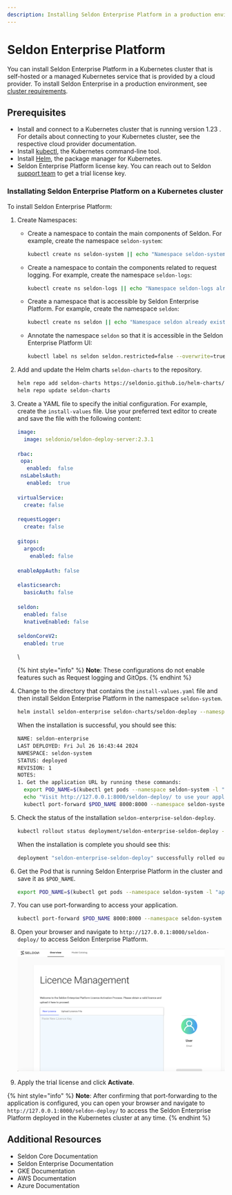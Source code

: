 ```yaml
---
description: Installing Seldon Enterprise Platform in a production environment.
---
```


# Seldon Enterprise Platform

You can install Seldon Enterprise Platform in a Kubernetes cluster that is self-hosted or a managed Kubernetes service that is provided by a cloud provider. To install Seldon Enterprise in a production environment, see [cluster requirements](./#cluster-requirements).

## Prerequisites

* Install and connect to a Kubernetes cluster that is running version 1.23 . For details about connecting to your Kubernetes cluster, see the respective cloud provider documentation.&#x20;
* Install [kubectl](https://kubernetes.io/docs/tasks/tools/#kubectl), the Kubernetes command-line tool.
* Install [Helm](https://helm.sh/docs/intro/install/), the package manager for Kubernetes.
* Seldon Enterprise Platform license key. You can reach out to Seldon [support team](https://www.seldon.io/contact) to get a trial license key.

### Installating Seldon Enterprise Platform on a Kubernetes cluster

To install Seldon Enterprise Platform:

1. Create Namespaces:
   *   Create a namespace to contain the main components of Seldon. For example, create the namespace `seldon-system`:

       ```bash
       kubectl create ns seldon-system || echo "Namespace seldon-system already exists"
       ```
   *   Create a namespace to contain the components related to request logging. For example, create the namespace `seldon-logs`:

       ```bash
       kubectl create ns seldon-logs || echo "Namespace seldon-logs already exists"
       ```
   *   Create a namespace that is accessible by Seldon Enterprise Platform. For example, create the namespace `seldon`:

       ```bash
       kubectl create ns seldon || echo "Namespace seldon already exists"
       ```
   *   Annotate the namespace `seldon` so that it is accessible in the Seldon Enterprise Platform UI:

       ```bash
       kubectl label ns seldon seldon.restricted=false --overwrite=true
       ```
2.  Add and update the Helm charts `seldon-charts` to the repository.

    ```bash
    helm repo add seldon-charts https://seldonio.github.io/helm-charts/
    helm repo update seldon-charts
    ```
3.  Create a YAML file to specify the initial configuration. For example, create the `install-values` file. Use your preferred text editor to create and save the file with the following content:

    ```yaml
    image:
      image: seldonio/seldon-deploy-server:2.3.1

    rbac:
     opa:
       enabled:  false
     nsLabelsAuth:
       enabled:  true

    virtualService:
      create: false

    requestLogger:
      create: false

    gitops:
      argocd:
        enabled: false

    enableAppAuth: false

    elasticsearch:
      basicAuth: false

    seldon:
      enabled: false
      knativeEnabled: false

    seldonCoreV2:
      enabled: true
    ```

    \


    {% hint style="info" %}
    **Note**: These configurations do not enable features such as Request logging and GitOps.
    {% endhint %}
4.  Change to the directory that contains the `install-values.yaml` file and then install Seldon Enterprise Platform in the namespace `seldon-system`.

    ```bash
    helm install seldon-enterprise seldon-charts/seldon-deploy --namespace seldon-system  -f install-values.yaml --version 2.3.1
    ```

    When the installation is successful, you should see this:

    ```bash
    NAME: seldon-enterprise
    LAST DEPLOYED: Fri Jul 26 16:43:44 2024
    NAMESPACE: seldon-system
    STATUS: deployed
    REVISION: 1
    NOTES:
    1. Get the application URL by running these commands:
      export POD_NAME=$(kubectl get pods --namespace seldon-system -l "app.kubernetes.io/name=seldon-deploy,app.kubernetes.io/instance=seldon-enterprise" -o jsonpath="{.items[0].metadata.name}")
      echo "Visit http://127.0.0.1:8000/seldon-deploy/ to use your application"
      kubectl port-forward $POD_NAME 8000:8000 --namespace seldon-system
    ```
5.  Check the status of the installation `seldon-enterprise-seldon-deploy`.

    ```bash
    kubectl rollout status deployment/seldon-enterprise-seldon-deploy -n seldon-system
    ```

    When the installation is complete you should see this:

    ```bash
    deployment "seldon-enterprise-seldon-deploy" successfully rolled out
    ```
6.  Get the Pod that is running Seldon Enterprise Platform in the cluster and save it as `$POD_NAME`.

    ```bash
    export POD_NAME=$(kubectl get pods --namespace seldon-system -l "app.kubernetes.io/name=seldon-deploy,app.kubernetes.io/instance=seldon-enterprise" -o jsonpath="{.items[0].metadata.name}")
    ```
7.  You can use port-forwarding to access your application.

    ```bash
    kubectl port-forward $POD_NAME 8000:8000 --namespace seldon-system
    ```
8.  Open your browser and navigate to `http://127.0.0.1:8000/seldon-deploy/` to access Seldon Enterprise Platform.

    ![Seldon Enterprise Platform](../sep-welcome-page.png)
9. Apply the trial license and click **Activate**.

{% hint style="info" %}
**Note**: After confirming that port-forwarding to the application is configured, you can open your browser and navigate to `http://127.0.0.1:8000/seldon-deploy/` to access the Seldon Enterprise Platform deployed in the Kubernetes cluster at any time.
{% endhint %}

## Additional Resources

* Seldon Core Documentation
* Seldon Enterprise Documentation
* GKE Documentation
* AWS Documentation
* Azure Documentation

